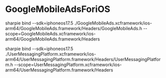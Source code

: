 # GoogleMobileAdsForiOS

sharpie bind --sdk=iphoneos17.5 ./GoogleMobileAds.xcframework/ios-arm64/GoogleMobileAds.framework/Headers/GoogleMobileAds.h --scope=GoogleMobileAds.xcframework/ios-arm64/GoogleMobileAds.framework/Headers

sharpie bind --sdk=iphoneos17.5 ./UserMessagingPlatform.xcframework/ios-arm64/UserMessagingPlatform.framework/Headers/UserMessagingPlatform.h --scope=UserMessagingPlatform.xcframework/ios-arm64/UserMessagingPlatform.framework/Headers